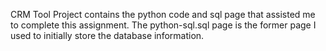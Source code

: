 CRM Tool Project contains the python code and sql page that assisted me to complete this assignment. The python-sql.sql page is the former page I used to initially store the database information.